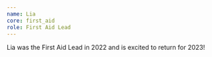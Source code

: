 ```yaml
---
name: Lia
core: first_aid
role: First Aid Lead
---
```


Lia was the First Aid Lead in 2022 and is excited to return for 2023!